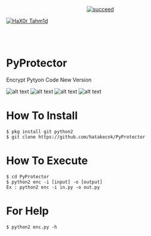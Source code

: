 <p align="center">
<a href="#"><img title="succeed" src="https://img.shields.io/badge/deobfuscating-succeed-green?colorB=%23017e40&style=for-the-badge"></a>
</p>
<p align="left">
<a href="https://github.com/hax0rtahm1d"><img title="HaX0r Tahm1d" src="https://img.shields.io/badge/By-HaX0r%20Tahm1d-blue?style=for-the-badge&logo=github"></a>
</p>
<br/><br/>

# PyProtector
Encrypt Pytyon Code New Version

![alt text](https://img.shields.io/badge/Coded-xNot_Found-blue.svg)
![alt text](https://img.shields.io/badge/Size-24.00KB-yellow.svg)
![alt text](https://img.shields.io/badge/Python-2.7-green.svg)
![alt text](https://raw.githubusercontent.com/hatakecnk/hatakecnk.github.io/master/IMG_20190608_150332.jpg)

# How To Install
```
$ pkg install git python2
$ git clone https://github.com/hatakecnk/PyProtector
```

# How To Execute
```
$ cd PyProtector
$ python2 enc -i [input] -o [output]
Ex : python2 enc -i in.py -o out.py
```

# For Help
```
$ python2 enc.py -h
```
